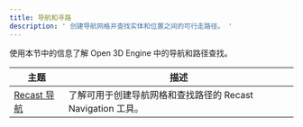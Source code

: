 ```yaml
---
title: 导航和寻路
description: ' 创建导航网格并查找实体和位置之间的可行走路径。 '
---
```


使用本节中的信息了解 Open 3D Engine 中的导航和路径查找。

| 主题                             | 描述                                      |
|--------------------------------|-----------------------------------------|
| [Recast 导航](recast-navigation) | 了解可用于创建导航网格和查找路径的 Recast Navigation 工具。 |
